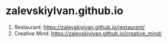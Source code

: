 # zalevskiyIvan.github.io
1) Restaurant:  https://zalevskiyivan.github.io/restaurant/
2) Creative Mind: https://zalevskiyivan.github.io/creative_mind/
